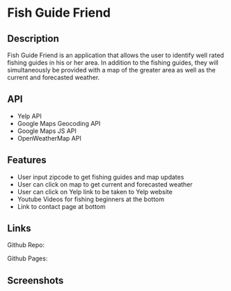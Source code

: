 # Fish Guide Friend

## Description 

Fish Guide Friend is an application that allows the user to identify well rated fishing guides in his or her area. In addition to the fishing guides, they will simultaneously be provided with a map of the greater area as well as the current and forecasted weather.

## API 

* Yelp API
* Google Maps Geocoding API
* Google Maps JS API
* OpenWeatherMap API

## Features

* User input zipcode to get fishing guides and map updates
* User can click on map to get current and forecasted weather
* User can click on Yelp link to be taken to Yelp website 
* Youtube Videos for fishing beginners at the bottom
* Link to contact page at bottom

## Links

Github Repo: 

Github Pages:

## Screenshots

